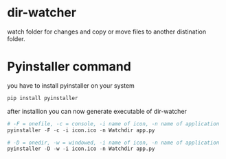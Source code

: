 # dir-watcher
watch folder for changes and copy or move files to another distination folder.

# Pyinstaller command
you have to install pyinstaller on your system

```python
pip install pyinstaller
```
after installion you can now generate executable of dir-watcher
```python
# -F = onefile, -c = console, -i name of icon, -n name of application
pyinstaller -F -c -i icon.ico -n Watchdir app.py 

# -D = onedir, -w = windowed, -i name of icon, -n name of application
pyinstaller -D -w -i icon.ico -n Watchdir app.py 
```
